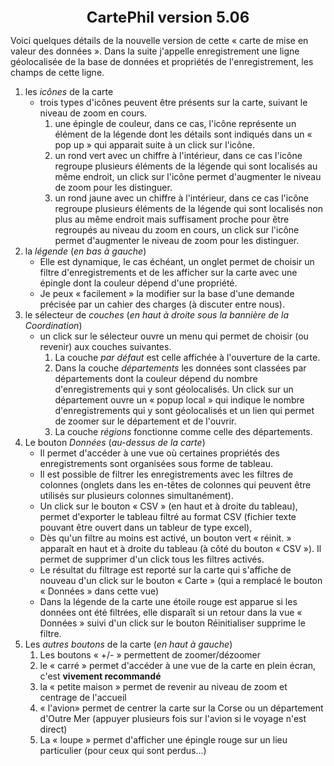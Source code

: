 <link rel="stylesheet" href="https://philquand.github.io/Javascript/Astr/Theme-Markdown.css" />
<center><span style="font-size: 24px; font-weight: bold">CartePhil version 5.06</span></center>

Voici quelques détails de la nouvelle version de cette « carte de mise en valeur des données ».
Dans la suite j'appelle enregistrement une ligne géolocalisée de la base de données et propriétés de l'enregistrement, les champs de cette ligne. 

1. les *icônes* de la carte
   * trois types d'icônes peuvent être présents sur la carte, suivant le niveau de zoom en cours.
     1. une épingle de couleur, dans ce cas, l'icône représente un élément de la légende dont les détails sont indiqués dans un  « pop up » qui apparait suite à un click sur l'icône.
     2. un rond vert avec un chiffre à l'intérieur, dans ce cas l'icône regroupe plusieurs éléments de la légende qui sont localisés au même endroit, un click sur l'icône permet d'augmenter le niveau de zoom pour les distinguer.
     3. un rond jaune avec un chiffre à l'intérieur, dans ce cas l'icône regroupe plusieurs éléments de la légende qui sont localisés non plus au même endroit mais suffisament proche pour être regroupés au niveau du zoom en cours, un click sur l'icône permet d'augmenter le niveau de zoom pour les distinguer.
2. la *légende* (<i>en bas à gauche</i>)
   * Elle est dynamique, le cas échéant, un onglet permet de choisir un filtre d'enregistrements et de les afficher sur la carte avec une épingle dont la couleur dépend d'une propriété.
   * Je peux « facilement » la modifier sur la base d'une demande précisée par un cahier des charges (à discuter entre nous). 
3. le sélecteur de *couches* (<i>en haut à droite sous la bannière de la Coordination</i>)
   * un click sur le sélecteur ouvre un menu qui permet de choisir (ou revenir) aux couches suivantes.
     1. La couche *par défaut* est celle affichée à l'ouverture de la carte.
     2. Dans la couche *départements* les données sont classées par départements dont la couleur dépend du nombre d'enregistrements qui y sont géolocalisés. Un click sur un département ouvre un « popup local » qui indique le nombre d'enregistrements qui y sont géolocalisés et un lien qui permet de zoomer sur le département et de l'ouvrir.
     3. La couche *régions* fonctionne comme celle des départements.
4. Le bouton *Données* (<i>au-dessus de la carte</i>)
   * Il permet d'accéder à une vue où certaines propriétés des enregistrements sont organisées sous forme de tableau. 
   * Il est possible de filtrer les enregistrements avec les filtres de colonnes (onglets dans les en-têtes de colonnes qui peuvent être utilisés sur plusieurs colonnes simultanément).
   * Un click sur le bouton « CSV » (en haut et à droite du tableau), permet d'exporter le tableau filtré au format CSV (fichier texte pouvant être ouvert dans un tableur de type excel), 
   * Dès qu'un filtre au moins est activé, un bouton vert « réinit. » apparaît en haut et à droite du tableau (à côté du bouton « CSV »). Il permet de supprimer d'un click tous les filtres activés.
   * Le résultat du filtrage est reporté sur la carte qui s'affiche de nouveau d'un click sur le bouton « Carte » (qui a remplacé le bouton « Données » dans cette vue) 
   * Dans la légende de la carte une étoile rouge est apparue si les données ont été filtrées, elle disparaît si un retour dans la vue « Données » suivi d'un click sur le bouton Réinitialiser supprime le filtre.
5. Les *autres boutons* de la carte (<i>en haut à gauche</i>)
   1. Les boutons « +/- » permettent de zoomer/dézoomer
   2. le « carré » permet d'accéder à une vue de la carte en plein écran, c'est **vivement recommandé**
   3. la « petite maison » permet de revenir au niveau de zoom et centrage de l'accueil 
   4. « l'avion» permet de centrer la carte sur la Corse ou un département d'Outre Mer (appuyer plusieurs fois sur l'avion si le voyage n'est direct)
   5. La « loupe » permet d'afficher une épingle rouge sur un lieu particulier (pour ceux qui sont perdus...)
